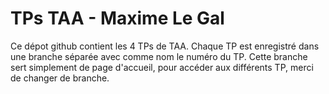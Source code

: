 # TPs TAA - Maxime Le Gal

Ce dépot github contient les 4 TPs de TAA. Chaque TP est enregistré dans une branche séparée avec comme nom le numéro du TP.
Cette branche sert simplement de page d'accueil, pour accéder aux différents TP, merci de changer de branche.
